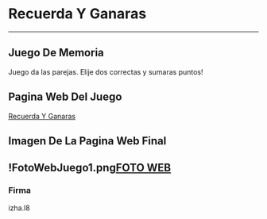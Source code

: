 # Recuerda Y Ganaras

---

## Juego De Memoria 
Juego da las parejas. Elije dos correctas y sumaras puntos!


## Pagina Web Del Juego
[Recuerda Y Ganaras](https://recuerdaygaaras.glitch.me/)

## Imagen De La Pagina Web Final
!FotoWebJuego1.png[FOTO WEB](FotoWebJuego1.png, 'Foto Del Juego')
---
### Firma 
izha.l8
